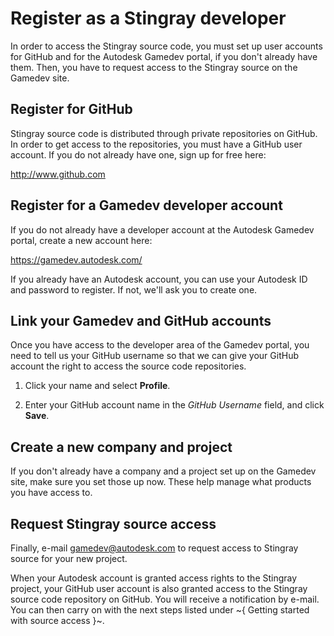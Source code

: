 # Register as a Stingray developer

In order to access the Stingray source code, you must set up user accounts for GitHub and for the Autodesk Gamedev portal, if you don't already have them. Then, you have to request access to the Stingray source on the Gamedev site.

## Register for GitHub

Stingray source code is distributed through private repositories on GitHub. In order to get access to the repositories, you must have a GitHub user account. If you do not already have one, sign up for free here:

<http://www.github.com>

## Register for a Gamedev developer account

If you do not already have a developer account at the Autodesk Gamedev portal, create a new account here:

<https://gamedev.autodesk.com/>

If you already have an Autodesk account, you can use your Autodesk ID and password to register. If not, we'll ask you to create one.

## Link your Gamedev and GitHub accounts

Once you have access to the developer area of the Gamedev portal, you need to tell us your GitHub username so that we can give your GitHub account the right to access the source code repositories.

1.  Click your name and select **Profile**.

2.  Enter your GitHub account name in the *GitHub Username* field, and click **Save**.

## Create a new company and project

If you don't already have a company and a project set up on the Gamedev site, make sure you set those up now. These help manage what products you have access to.

## Request Stingray source access

Finally, e-mail <gamedev@autodesk.com> to request access to Stingray source for your new project.

When your Autodesk account is granted access rights to the Stingray project, your GitHub user account is also granted access to the Stingray source code repository on GitHub. You will receive a notification by e-mail. You can then carry on with the next steps listed under ~{ Getting started with source access }~.
